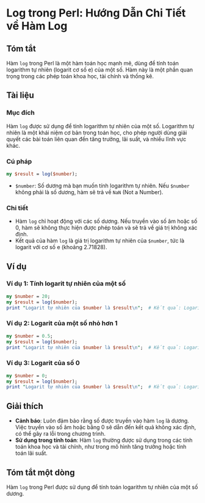 <!--
Meta Description: # Log trong Perl: Hướng Dẫn Chi Tiết về Hàm Log ## Tóm tắt Hàm `log` trong Perl là một hàm toán học mạnh mẽ, dùng để tính toán logarithm tự nhiên (log...
Meta Keywords: của, number, log, nhiên, hàm
-->

# Log trong Perl: Hướng Dẫn Chi Tiết về Hàm Log

## Tóm tắt
Hàm `log` trong Perl là một hàm toán học mạnh mẽ, dùng để tính toán logarithm tự nhiên (logarit cơ số e) của một số. Hàm này là một phần quan trọng trong các phép toán khoa học, tài chính và thống kê.

## Tài liệu
### Mục đích
Hàm `log` được sử dụng để tính logarithm tự nhiên của một số. Logarithm tự nhiên là một khái niệm cơ bản trong toán học, cho phép người dùng giải quyết các bài toán liên quan đến tăng trưởng, lãi suất, và nhiều lĩnh vực khác.

### Cú pháp
```perl
my $result = log($number);
```

- `$number`: Số dương mà bạn muốn tính logarithm tự nhiên. Nếu `$number` không phải là số dương, hàm sẽ trả về `NaN` (Not a Number).

### Chi tiết
- Hàm `log` chỉ hoạt động với các số dương. Nếu truyền vào số âm hoặc số 0, hàm sẽ không thực hiện được phép toán và sẽ trả về giá trị không xác định.
- Kết quả của hàm `log` là giá trị logarithm tự nhiên của `$number`, tức là logarit với cơ số e (khoảng 2.71828).

## Ví dụ
### Ví dụ 1: Tính logarit tự nhiên của một số
```perl
my $number = 20;
my $result = log($number);
print "Logarit tự nhiên của $number là $result\n";  # Kết quả: Logarit tự nhiên của 20 là 2.995732
```

### Ví dụ 2: Logarit của một số nhỏ hơn 1
```perl
my $number = 0.5;
my $result = log($number);
print "Logarit tự nhiên của $number là $result\n";  # Kết quả: Logarit tự nhiên của 0.5 là -0.693147
```

### Ví dụ 3: Logarit của số 0
```perl
my $number = 0;
my $result = log($number);
print "Logarit tự nhiên của $number là $result\n";  # Kết quả: Logarit tự nhiên của 0 là NaN
```

## Giải thích
- **Cảnh báo**: Luôn đảm bảo rằng số được truyền vào hàm `log` là dương. Việc truyền vào số âm hoặc bằng 0 sẽ dẫn đến kết quả không xác định, có thể gây ra lỗi trong chương trình.
- **Sử dụng trong tính toán**: Hàm `log` thường được sử dụng trong các tính toán khoa học và tài chính, như trong mô hình tăng trưởng hoặc tính toán lãi suất.

## Tóm tắt một dòng
Hàm `log` trong Perl được sử dụng để tính toán logarithm tự nhiên của một số dương.